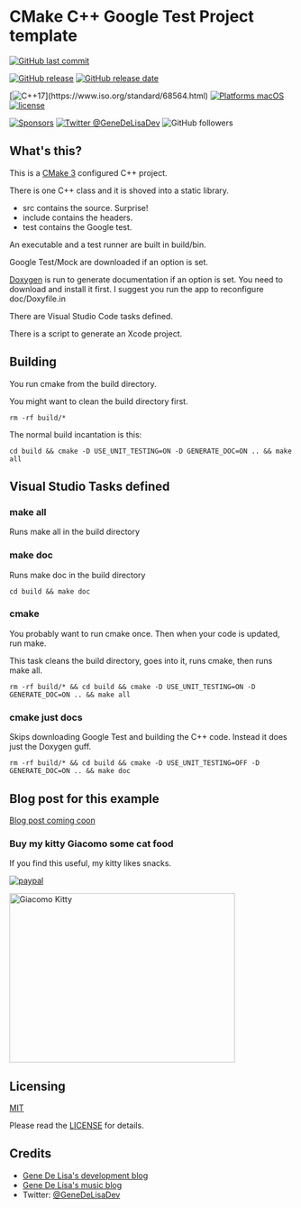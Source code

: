 # CMake C++ Google Test Project template

[![GitHub last commit](https://img.shields.io/github/last-commit/genedelisa/cppGoogleTestDLProject.svg)](https://github.com/genedelisa/cppGoogleTestDLProject/commits/master)

[![GitHub release](https://img.shields.io/github/release/genedelisa/cppGoogleTestDLProject.svg)](https://github.com/genedelisa/cppGoogleTestDLProject/releases/)
[![GitHub release date](https://img.shields.io/github/release-date/genedelisa/cppGoogleTestDLProject.svg)](https://github.com/genedelisa/cppGoogleTestDLProject/releases)

[![C++17](https://img.shields.io/badge/c++17-compatible-4BC51D.svg?style=flat")](https://www.iso.org/standard/68564.html)
[![Platforms macOS](https://img.shields.io/badge/Platforms-OS%20X-lightgray.svg?style=flat)](https://swift.org/)
[![license](https://img.shields.io/github/license/mashape/apistatus.svg)](https://en.wikipedia.org/wiki/MIT_License)

[![Sponsors](https://img.shields.io/badge/Sponsors-Rockhopper%20Technologies-orange.svg?style=flat)](http://www.rockhoppertech.com/)
[![Twitter @GeneDeLisaDev](https://img.shields.io/twitter/follow/GeneDeLisaDev.svg?style=social)](https://twitter.com/GeneDeLisaDev)
![GitHub followers](https://img.shields.io/github/followers/genedelisa.svg?label=Follow&style=social)

## What's this?

This is a [CMake 3](https://cmake.org) configured C++ project.

There is one C++ class and it is shoved into a static library.

* src contains the source. Surprise!
* include contains the headers.
* test contains the Google test.

An executable and a test runner are built in build/bin.

Google Test/Mock are downloaded if an option is set.

[Doxygen](http://www.doxygen.nl) is run to generate documentation if an option is set. You need to download and install it first. I suggest you run the app to reconfigure doc/Doxyfile.in

There are Visual Studio Code tasks defined.

There is a script to generate an Xcode project.

## Building

You run cmake from the build directory.

You might want to clean the build directory first.

```shell
rm -rf build/*
```

The normal build incantation is this:

``` shell
cd build && cmake -D USE_UNIT_TESTING=ON -D GENERATE_DOC=ON .. && make all
```

## Visual Studio Tasks defined

### make all

Runs make all in the build directory

### make doc

Runs make doc in the build directory

```shell
cd build && make doc
```

### cmake

You probably want to run cmake once. Then when your code is updated, run make.

This task cleans the build directory, goes into it, runs cmake, then runs make all.

```shell
rm -rf build/* && cd build && cmake -D USE_UNIT_TESTING=ON -D GENERATE_DOC=ON .. && make all
```

### cmake just docs

Skips downloading Google Test and building the C++ code. Instead it does just the Doxygen guff.

```shell
rm -rf build/* && cd build && cmake -D USE_UNIT_TESTING=OFF -D GENERATE_DOC=ON .. && make doc
```

## Blog post for this example

[Blog post coming coon](http://www.rockhoppertech.com/blog/)

### Buy my kitty Giacomo some cat food

If you find this useful, my kitty likes snacks.

[![paypal](https://www.paypalobjects.com/en_US/i/btn/btn_donate_SM.gif)](https://www.paypal.com/cgi-bin/webscr?cmd=_donations&business=F5KE9Z29MH8YQ&bnP-DonationsBF:btn_donate_SM.gif:NonHosted)

<img src="http://www.rockhoppertech.com/blog/wp-content/uploads/2016/07/momocoding-1024.png" alt="Giacomo Kitty" width="400" height="300">

## Licensing

[MIT](https://en.wikipedia.org/wiki/MIT_License)

Please read the [LICENSE](LICENSE) for details.

## Credits

* [Gene De Lisa's development blog](http://rockhoppertech.com/blog/)
* [Gene De Lisa's music blog](http://genedelisa.com/)
* Twitter: [@GeneDeLisaDev](http://twitter.com/genedelisadev)

